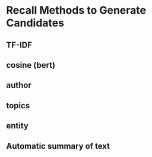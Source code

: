 # Recall Methods to Generate Candidates
## TF-IDF


## cosine (bert)


## author


## topics


## entity


## Automatic summary of text

